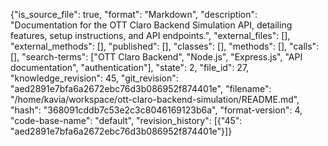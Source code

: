 {"is_source_file": true, "format": "Markdown", "description": "Documentation for the OTT Claro Backend Simulation API, detailing features, setup instructions, and API endpoints.", "external_files": [], "external_methods": [], "published": [], "classes": [], "methods": [], "calls": [], "search-terms": ["OTT Claro Backend", "Node.js", "Express.js", "API documentation", "authentication"], "state": 2, "file_id": 27, "knowledge_revision": 45, "git_revision": "aed2891e7bfa6a2672ebc76d3b086952f874401e", "filename": "/home/kavia/workspace/ott-claro-backend-simulation/README.md", "hash": "368091cddb7c53e2c3c8046169123b6a", "format-version": 4, "code-base-name": "default", "revision_history": [{"45": "aed2891e7bfa6a2672ebc76d3b086952f874401e"}]}
